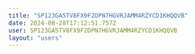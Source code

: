 ```yaml
---
title: "SP123GA5TV8FX9F2DPN7HGVRJAMM4RZYCD1KHQQVB"
date: 2024-08-28T17:12:51.757Z
user: SP123GA5TV8FX9F2DPN7HGVRJAMM4RZYCD1KHQQVB
layout: "users"
---
```

    